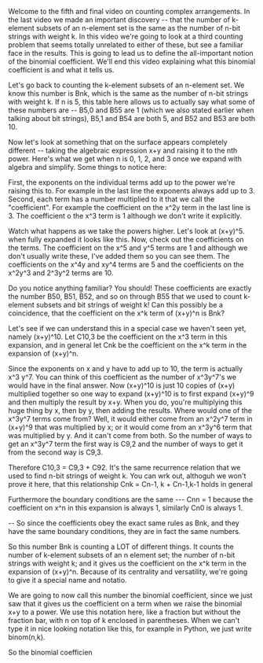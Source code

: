 Welcome to the fifth and final video on counting complex arrangements. In the last video we made an important discovery -- that the number of k-element subsets of an n-element set is the same as the number of n-bit strings with weight k. In this video we're going to look at a third counting problem that seems totally unrelated to either of these, but see a familiar face in the results. This is going to lead us to define the all-important notion of the binomial coefficient. We'll end this video explaining what this binomial coefficient is and what it tells us. 

Let's go back to counting the k-element subsets of an n-element set. We know this number is Bnk, which is the same as the number of n-bit strings with weight k. If n is 5, this table here allows us to actually say what some of these numbers are -- B5,0 and B55 are 1 (which we also stated earlier when talking about bit strings), B5,1 and B54 are both 5, and B52 and B53 are both 10. 

Now let's look at something that on the surface appears completely different -- taking the algebraic expression x+y and raising it to the nth power. Here's what we get when n is 0, 1, 2, and 3 once we expand with algebra and simplify. Some things to notice here: 

First, the exponents on the individual terms add up to the power we're raising this to. For example in the last line the exponents always add up to 3. Second, each term has a number multiplied to it that we call the "coefficient". For example the coefficient on the x^2y term in the last line is 3. The coefficient o the x^3 term is 1 although we don't write it explicitly. 

Watch what happens as we take the powers higher. Let's look at (x+y)^5. when fully expanded it looks like this. Now, check out the coefficients on the terms. The coefficient on the x^5 and y^5 terms are 1 and although we don't usually write these, I've added them so you can see them. The coefficients on the x^4y and xy^4 terms are 5 and the coefficients on the x^2y^3 and 2^3y^2 terms are 10. 

Do you notice anything familiar? You should! These coefficients are exactly the number B50, B51, B52, and so on through B55 that we used to count k-element subsets and bit strings of weight k! Can this possibly be a coincidence, that the coefficient on the x^k term of (x+y)^n is Bnk? 

Let's see if we can understand this in a special case we haven't seen yet, namely (x+y)^10. Let C10,3 be the coefficient on the x^3 term in this expansion, and in general let Cnk be the coefficient on the x^k term in the expansion of (x+y)^n. 

Since the exponents on x and y have to add up to 10, the term is actually x^3 y^7. You can think of this coefficient as the number of x^3y^7's we would have in the final answer. Now (x+y)^10 is just 10 copies of (x+y) multiplied together so one way to expand (x+y)^10 is to first expand (x+y)^9 and then multiply the result by x+y. When you do, you're multiplying this huge thing by x, then by y, then adding the results. Where would one of the x^3y^7 terms come from? Well, it would either come from an x^2y^7 term in (x+y)^9 that was multiplied by x; or it would come from an x^3y^6 term that was multiplied by y. And it can't come from both. So the number of ways to get an x^3y^7 term the first way is C9,2 and the number of ways to get it from the second way is C9,3. 

Therefore C10,3 = C9,3 + C92. It's the same recurrence relation that we used to find n-bit strings of weight k. You can wrk out, althoguh we won't prove it here, that this relationship Cnk = Cn-1, k + Cn-1,k-1 holds in general

Furthermore the boundary conditions are the same --- Cnn = 1 because the coefficient on x^n in this expansion is always 1, similarly Cn0 is always 1. 

 -- So since the coefficients obey the exact same rules as Bnk, and they have the same boundary conditions, they are in fact the same numbers. 

So this number Bnk is counting a LOT of different things. It counts the number of k-element subsets of an n element set; the number of n-bit strings with weight k; and it gives us the coefficient on the x^k term in the expansion of (x+y)^n. Because of its centrality and versatility, we're going to give it a special name and notatio. 

We are going to now call this number the binomial coefficient, since we just saw that it gives us the coefficient on a term when we raise the binomial x+y to a power. We use this notation here, like a fraction but without the fraction bar, with n on top of k enclosed in parentheses. When we can't type it in nice looking notation like this, for example in Python, we just write binom(n,k). 

So the binomial coefficien
<!--stackedit_data:
eyJoaXN0b3J5IjpbMTAwOTgyNTQ4MSwtMTk0MjY2MDU2NCw0OT
gzMjAwODAsLTI1ODY1MjI1NiwtNzEyNDE0NjA4LC04MzUzNTM5
OTBdfQ==
-->